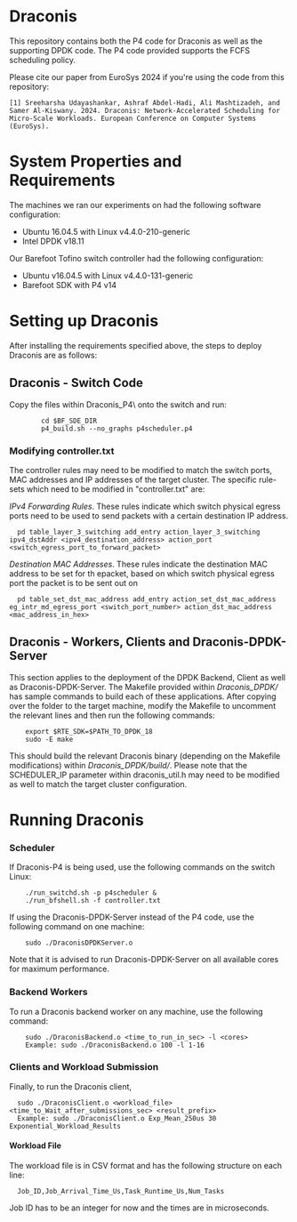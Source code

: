# Draconis

This repository contains both the P4 code for Draconis as well as the supporting DPDK code. The P4 code provided supports the FCFS scheduling policy.

Please cite our paper from EuroSys 2024 if you're using the code from this repository:

```
[1] Sreeharsha Udayashankar, Ashraf Abdel-Hadi, Ali Mashtizadeh, and Samer Al-Kiswany. 2024. Draconis: Network-Accelerated Scheduling for Micro-Scale Workloads. European Conference on Computer Systems (EuroSys).
```

# System Properties and Requirements

The machines we ran our experiments on had the following software configuration:
  - Ubuntu 16.04.5 with Linux v4.4.0-210-generic
  - Intel DPDK v18.11
 
Our Barefoot Tofino switch controller had the following configuration:
  - Ubuntu v16.04.5 with Linux v4.4.0-131-generic
  - Barefoot SDK with P4 v14

# Setting up Draconis 

After installing the requirements specified above, the steps to deploy Draconis are as follows:

## Draconis - Switch Code
Copy the files within Draconis_P4\ onto the switch and run:
```
        cd $BF_SDE_DIR
        p4_build.sh --no_graphs p4scheduler.p4
```
### Modifying controller.txt
The controller rules may need to be modified to match the switch ports, MAC addresses and IP addresses of the target cluster. The specific rule-sets which need to be modified in "controller.txt" are:

_IPv4 Forwarding Rules_.
These rules indicate which switch physical egress ports need to be used to send packets with a certain destination IP address.
```
  pd table_layer_3_switching add_entry action_layer_3_switching ipv4_dstAddr <ipv4_destination_address> action_port <switch_egress_port_to_forward_packet>
```

_Destination MAC Addresses_.
These rules indicate the destination MAC address to be set for th epacket, based on which switch physical egress port the packet is to be sent out on
```
  pd table_set_dst_mac_address add_entry action_set_dst_mac_address eg_intr_md_egress_port <switch_port_number> action_dst_mac_address <mac_address_in_hex>
```

## Draconis - Workers, Clients and Draconis-DPDK-Server
This section applies to the deployment of the DPDK Backend, Client as well as Draconis-DPDK-Server. The Makefile provided within *Draconis_DPDK/* has sample commands to build each of these applications. After copying over the folder to the target machine, modify the Makefile to uncomment the relevant lines and then run the following commands:

        export $RTE_SDK=$PATH_TO_DPDK_18
        sudo -E make

This should build the relevant Draconis binary (depending on the Makefile modifications) within *Draconis_DPDK/build/*. Please note that the SCHEDULER_IP parameter within draconis_util.h may need to be modified as well to match the target cluster configuration.

# Running Draconis

### Scheduler

If Draconis-P4 is being used, use the following commands on the switch Linux:

        ./run_switchd.sh -p p4scheduler &
        ./run_bfshell.sh -f controller.txt

If using the Draconis-DPDK-Server instead of the P4 code, use the following command on one machine:
        
        sudo ./DraconisDPDKServer.o
        
Note that it is advised to run Draconis-DPDK-Server on all available cores for maximum performance.

### Backend Workers

To run a Draconis backend worker on any machine, use the following command:

        sudo ./DraconisBackend.o <time_to_run_in_sec> -l <cores>
        Example: sudo ./DraconisBackend.o 100 -l 1-16
        

### Clients and Workload Submission
Finally, to run the Draconis client,

      sudo ./DraconisClient.o <workload_file> <time_to_Wait_after_submissions_sec> <result_prefix>
      Example: sudo ./DraconisClient.o Exp_Mean_250us 30 Exponential_Workload_Results

#### Workload File
The workload file is in CSV format and has the following structure on each line:
  
      Job_ID,Job_Arrival_Time_Us,Task_Runtime_Us,Num_Tasks

Job ID has to be an integer for now and the times are in microseconds.



